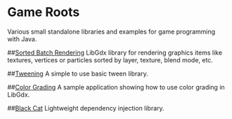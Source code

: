 # Game Roots
Various small standalone libraries and examples for game programming with Java.

##[Sorted Batch Rendering](batch-rendering)
LibGdx library for rendering graphics items like textures, vertices or particles sorted by layer, texture, blend mode, etc.

##[Tweening](tweening)
A simple to use basic tween library.

##[Color Grading](examples/src/main/java/de/voodoosoft/gameroots/examples/colorgrading)
A sample application showing how to use color grading in LibGdx.

##[Black Cat](https://github.com/voodoosoft/blackcat)
Lightweight dependency injection library.
